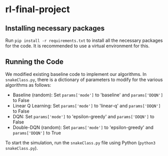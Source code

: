 # rl-final-project

## Installing necessary packages
Run `pip install -r requirements.txt` to install all the necessary packages for the code. It is recommended to use a virtual environment for this. 

## Running the Code
We modified existing baseline code to implement our algorithms. In `snakeClass.py`, there is a dictionary of parameters to modify for the various algorithms as follows:
- Baseline (random): Set `params['mode']` to 'baseline' and `params['DDQN']` to False
- Linear Q Learning: Set `params['mode']` to 'linear-q' and `params['DDQN']` to False
- DQN: Set `params['mode']` to 'epsilon-greedy' and `params['DDQN']` to False
- Double-DQN (random): Set `params['mode']` to 'epsilon-greedy' and `params['DDQN']` to True

To start the simulation, run the `snakeClass.py` file using Python (`python3 snakeClass.py`). 